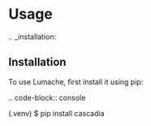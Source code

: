 Usage
=====

.. _installation:

Installation
------------

To use Lumache, first install it using pip:

.. code-block:: console

   (.venv) $ pip install cascadia
